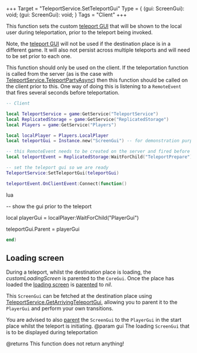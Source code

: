 +++
Target = "TeleportService.SetTeleportGui"
Type = { (gui: ScreenGui): void; (gui: ScreenGui): void; }
Tags = "Client"
+++

This function sets the custom [teleport GUI](https://developer.roblox.com/api-reference/class/ScreenGui) that will be shown to the local user during teleportation, prior to the teleport being invoked.Note, the [teleport GUI](https://developer.roblox.com/api-reference/class/ScreenGui) will not be used if the destination place is in a different game. It will also not persist across multiple teleports and will need to be set prior to each one.This function should only be used on the client. If the teleportation function is called from the server (as is the case with [TeleportService.TeleportPartyAsync](https://developer.roblox.com/api-reference/function/TeleportService/TeleportPartyAsync)) then this function should be called on the client prior to this. One way of doing this is listening to a `RemoteEvent` that fires several seconds before teleportation.```lua-- Clientlocal TeleportService = game:GetService("TeleportService")local ReplicatedStorage = game:GetService("ReplicatedStorage")local Players = game:GetService("Players")local localPlayer = Players.LocalPlayerlocal teleportGui = Instance.new("ScreenGui") -- for demonstration purposes-- this RemoteEvent needs to be created on the server and fired before teleportinglocal teleportEvent = ReplicatedStorage:WaitForChild("TeleportPrepare")-- set the teleport gui so we are readyTeleportService:SetTeleportGui(teleportGui)teleportEvent.OnClientEvent:Connect(function()```lua-- show the gui prior to the teleportlocal playerGui = localPlayer:WaitForChild("PlayerGui")teleportGui.Parent = playerGui```luaend)```## Loading screenDuring a teleport, whilst the destination place is loading, the *customLoadingScreen* is parented to the `CoreGui`. Once the place has loaded the [loading screen](https://developer.roblox.com/api-reference/class/ScreenGui) is [parented](https://developer.roblox.com/api-reference/property/Instance/Parent) to *nil*.This `ScreenGui` can be fetched at the destination place using [TeleportService.GetArrivingTeleportGui](https://developer.roblox.com/api-reference/function/TeleportService/GetArrivingTeleportGui), allowing you to parent it to the `PlayerGui` and perform your own transitions.You are advised to also [parent](https://developer.roblox.com/api-reference/property/Instance/Parent) the `ScreenGui` to the `PlayerGui` in the start place whilst the teleport is initiating.@param gui The loading `ScreenGui` that is to be displayed during teleportation@returns This function does not return anything!